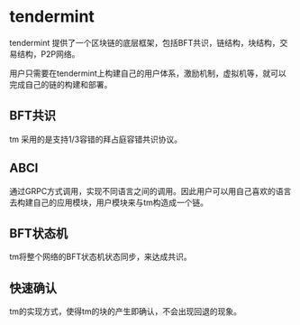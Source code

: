 
# tendermint

  

tendermint 提供了一个区块链的底层框架，包括BFT共识，链结构，块结构，交易结构，P2P网络。

用户只需要在tendermint上构建自己的用户体系，激励机制，虚拟机等，就可以完成自己的链的构建和部署。

  

## BFT共识

tm 采用的是支持1/3容错的拜占庭容错共识协议。

  

## ABCI

通过GRPC方式调用，实现不同语言之间的调用。因此用户可以用自己喜欢的语言去构建自己的应用模块，用户模块来与tm构造成一个链。

  

## BFT状态机

tm将整个网络的BFT状态机状态同步，来达成共识。

  

## 快速确认

tm的实现方式，使得tm的块的产生即确认，不会出现回退的现象。